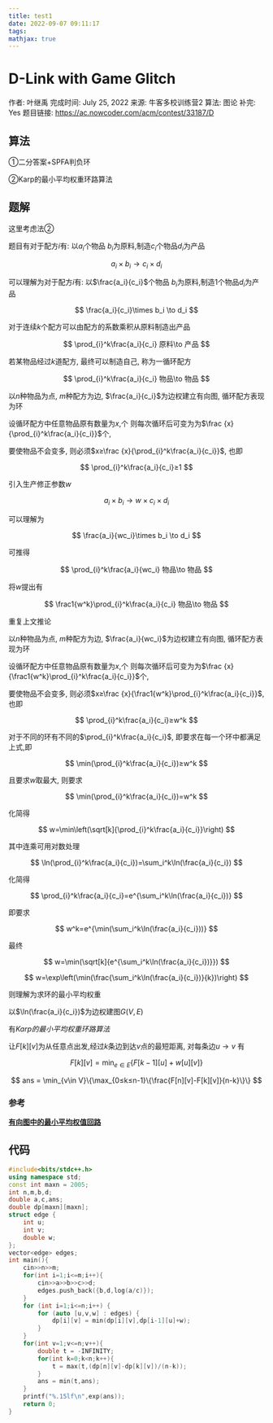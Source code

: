 ```yaml
---
title: test1
date: 2022-09-07 09:11:17
tags:
mathjax: true
---
```


# D-Link with Game Glitch

作者: 叶继禹
完成时间: July 25, 2022
来源: 牛客多校训练营2
算法: 图论
补完: Yes
题目链接: https://ac.nowcoder.com/acm/contest/33187/D

## 算法

①二分答案+SPFA判负环

②Karp的最小平均权重环路算法

## 题解

这里考虑法②

题目有对于配方$i$有: 以$a_i$个物品 $b_i$为原料,制造$c_i$个物品$d_i$为产品

$$
a_i\times b_i\to c_i \times d_i 
$$

可以理解为对于配方$i$有: 以$\frac{a_i}{c_i}$个物品 $b_i$为原料,制造$1$个物品$d_i$为产品

$$
\frac{a_i}{c_i}\times b_i \to d_i
$$

对于连续$k$个配方可以由配方的系数乘积从原料制造出产品

$$
\prod_{i}^k\frac{a_i}{c_i} 原料\to 产品
$$

若某物品经过$k$道配方, 最终可以制造自己, 称为一循环配方

$$
\prod_{i}^k\frac{a_i}{c_i} 物品\to 物品
$$

以$n$种物品为点, $m$种配方为边, $\frac{a_i}{c_i}$为边权建立有向图, 循环配方表现为环

设循环配方中任意物品原有数量为$x$,个 则每次循环后可变为为$\frac {x}{\prod_{i}^k\frac{a_i}{c_i}}$个,

要使物品不会变多, 则必须$x≥\frac {x}{\prod_{i}^k\frac{a_i}{c_i}}$, 也即

$$
\prod_{i}^k\frac{a_i}{c_i}≥1
$$

引入生产修正参数$w$

$$
a_i\times b_i\to w\times c_i \times d_i 
$$

可以理解为

$$
\frac{a_i}{wc_i}\times b_i \to d_i
$$

可推得

$$
\prod_{i}^k\frac{a_i}{wc_i} 物品\to 物品
$$

将$w$提出有

$$
\frac1{w^k}\prod_{i}^k\frac{a_i}{c_i} 物品\to 物品
$$

重复上文推论

以$n$种物品为点, $m$种配方为边, $\frac{a_i}{wc_i}$为边权建立有向图, 循环配方表现为环

设循环配方中任意物品原有数量为$x$,个 则每次循环后可变为为$\frac {x}{\frac1{w^k}\prod_{i}^k\frac{a_i}{c_i}}$个,

要使物品不会变多, 则必须$x≥\frac {x}{\frac1{w^k}\prod_{i}^k\frac{a_i}{c_i}}$, 也即

$$
\prod_{i}^k\frac{a_i}{c_i}≥w^k
$$

对于不同的环有不同的$\prod_{i}^k\frac{a_i}{c_i}$, 即要求在每一个环中都满足上式,即

$$
\min(\prod_{i}^k\frac{a_i}{c_i})≥w^k
$$

且要求$w$取最大, 则要求

$$
\min(\prod_{i}^k\frac{a_i}{c_i})=w^k
$$

化简得

$$
w=\min\left(\sqrt[k]{\prod_{i}^k\frac{a_i}{c_i}}\right)
$$

其中连乘可用对数处理

$$
\ln(\prod_{i}^k\frac{a_i}{c_i})=\sum_i^k\ln(\frac{a_i}{c_i})
$$

化简得

$$
\prod_{i}^k\frac{a_i}{c_i}=e^{\sum_i^k\ln(\frac{a_i}{c_i})}
$$

即要求

$$
w^k=e^{\min(\sum_i^k\ln(\frac{a_i}{c_i}))}
$$

最终

$$
w=\min(\sqrt[k]{e^{\sum_i^k\ln(\frac{a_i}{c_i})}})
$$

$$
w=\exp\left(\min(\frac{\sum_i^k\ln(\frac{a_i}{c_i})}{k})\right)
$$

则理解为求环的最小平均权重

以$\ln(\frac{a_i}{c_i})$为边权建图$G(V,E)$

有$Karp的最小平均权重环路算法$

让$F[k][v]$为从任意点出发,经过$k$条边到达$v$点的最短距离, 对每条边$u\to v$ 有

$$
F[k][v]=\min_{e\in E}\{F[k-1][u]+w[u][v]\}
$$

$$
ans = \min_{v\in V}\{\max_{0≤k≤n-1}\{\frac{F[n][v]-F[k][v]}{n-k}\}\}
$$

### 参考

****[有向图中的最小平均权值回路](https://blog.csdn.net/qq_30361651/article/details/107801468)****

## 代码

```cpp
#include<bits/stdc++.h>
using namespace std;
const int maxn = 2005;
int n,m,b,d;
double a,c,ans;
double dp[maxn][maxn];
struct edge {
    int u;
    int v;
    double w;
};
vector<edge> edges;
int main(){
    cin>>n>>m;
    for(int i=1;i<=m;i++){
        cin>>a>>b>>c>>d;
        edges.push_back({b,d,log(a/c)});
    }
    for (int i=1;i<=n;i++) {
        for (auto [u,v,w] : edges) {
            dp[i][v] = min(dp[i][v],dp[i-1][u]+w);
        }
    }
    for(int v=1;v<=n;v++){
        double t = -INFINITY;
        for(int k=0;k<n;k++){
            t = max(t,(dp[n][v]-dp[k][v])/(n-k));
        }
        ans = min(t,ans);
    }
    printf("%.15lf\n",exp(ans));
    return 0;
}
```